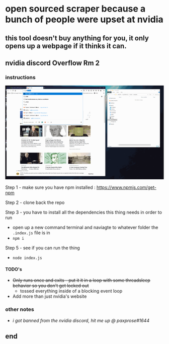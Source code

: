 # open sourced scraper because a bunch of people were upset at nvidia

## this tool doesn't buy anything for you, it only opens up a webpage if it thinks it can.

## nvidia discord Overflow Rm 2

### instructions

![](howto.gif)

Step 1 - make sure you have npm installed : https://www.npmjs.com/get-npm

Step 2 - clone back the repo

Step 3 - you have to install all the dependencies this thing needs in order to run

+ open up a new command terminal and naviagte to whatever folder the ```.index.js``` file is in
+ ```npm i```

Step 5 - see if you can run the thing

+ ```node index.js```

#### TODO's

+ ~~Only runs once and exits - put it it in a loop with some threadsleep behavior so you don't get locked out~~
  + tossed everything inside of a blocking event loop
+ Add more than just nvidia's website

### other notes

+ _i got banned from the nvidia discord, hit me up @ paxprose#1644_

## end
